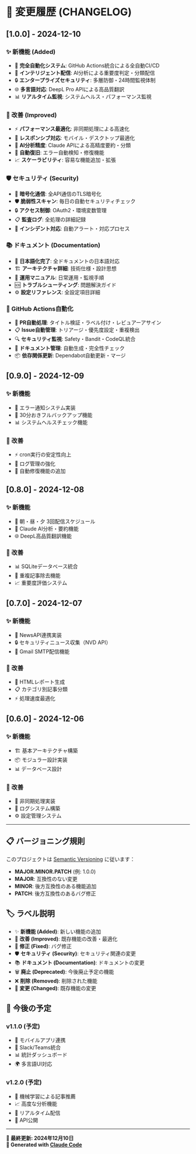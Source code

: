 # 📝 変更履歴 (CHANGELOG)

## [1.0.0] - 2024-12-10

### ✨ 新機能 (Added)
- 🤖 **完全自動化システム**: GitHub Actions統合による全自動CI/CD
- 📧 **インテリジェント配信**: AI分析による重要度判定・分類配信
- 🔒 **エンタープライズセキュリティ**: 多層防御・24時間監視体制
- 🌐 **多言語対応**: DeepL Pro APIによる高品質翻訳
- 📊 **リアルタイム監視**: システムヘルス・パフォーマンス監視

### 🔧 改善 (Improved)
- ⚡ **パフォーマンス最適化**: 非同期処理による高速化
- 📱 **レスポンシブ対応**: モバイル・デスクトップ最適化
- 🎯 **AI分析精度**: Claude APIによる高精度要約・分類
- 🔄 **自動復旧**: エラー自動検知・修復機能
- 📈 **スケーラビリティ**: 容易な機能追加・拡張

### 🛡️ セキュリティ (Security)
- 🔐 **暗号化通信**: 全API通信のTLS暗号化
- 🛡️ **脆弱性スキャン**: 毎日の自動セキュリティチェック
- 🔒 **アクセス制御**: OAuth2・環境変数管理
- 📋 **監査ログ**: 全処理の詳細記録
- 🚨 **インシデント対応**: 自動アラート・対応プロセス

### 📚 ドキュメント (Documentation)
- 📖 **日本語化完了**: 全ドキュメントの日本語対応
- 🏗️ **アーキテクチャ詳細**: 技術仕様・設計思想
- 🔧 **運用マニュアル**: 日常運用・監視手順
- 🆘 **トラブルシューティング**: 問題解決ガイド
- ⚙️ **設定リファレンス**: 全設定項目詳細

### 🤖 GitHub Actions自動化
- 🔄 **PR自動処理**: タイトル検証・ラベル付け・レビュアーアサイン
- 📋 **Issue自動管理**: トリアージ・優先度設定・重複検出
- 🔍 **セキュリティ監視**: Safety・Bandit・CodeQL統合
- 📝 **ドキュメント管理**: 自動生成・完全性チェック
- 📦 **依存関係更新**: Dependabot自動更新・マージ

## [0.9.0] - 2024-12-09

### ✨ 新機能
- 📧 エラー通知システム実装
- 🔄 30分おきフルバックアップ機能
- 📊 システムヘルスチェック機能

### 🔧 改善
- ⚡ cron実行の安定性向上
- 📝 ログ管理の強化
- 🔄 自動修復機能の追加

## [0.8.0] - 2024-12-08

### ✨ 新機能
- 🌅 朝・昼・夕 3回配信スケジュール
- 🧠 Claude AI分析・要約機能
- 🌐 DeepL高品質翻訳機能

### 🔧 改善
- 📊 SQLiteデータベース統合
- 🔄 重複記事除去機能
- 📈 重要度評価システム

## [0.7.0] - 2024-12-07

### ✨ 新機能
- 📰 NewsAPI連携実装
- 🔒 セキュリティニュース収集（NVD API）
- 📧 Gmail SMTP配信機能

### 🔧 改善
- 🎨 HTMLレポート生成
- 📋 カテゴリ別記事分類
- ⚡ 処理速度最適化

## [0.6.0] - 2024-12-06

### ✨ 新機能
- 🏗️ 基本アーキテクチャ構築
- 📦 モジュラー設計実装
- 📊 データベース設計

### 🔧 改善
- 🔄 非同期処理実装
- 📝 ログシステム構築
- ⚙️ 設定管理システム

---

## 📋 **バージョニング規則**

このプロジェクトは [Semantic Versioning](https://semver.org/) に従います：

- **MAJOR.MINOR.PATCH** (例: 1.0.0)
- **MAJOR**: 互換性のない変更
- **MINOR**: 後方互換性のある機能追加
- **PATCH**: 後方互換性のあるバグ修正

## 🏷️ **ラベル説明**

- ✨ **新機能 (Added)**: 新しい機能の追加
- 🔧 **改善 (Improved)**: 既存機能の改善・最適化
- 🐛 **修正 (Fixed)**: バグ修正
- 🛡️ **セキュリティ (Security)**: セキュリティ関連の変更
- 📚 **ドキュメント (Documentation)**: ドキュメントの変更
- 🗑️ **廃止 (Deprecated)**: 今後廃止予定の機能
- ❌ **削除 (Removed)**: 削除された機能
- 🔄 **変更 (Changed)**: 既存機能の変更

## 🔮 **今後の予定**

### v1.1.0 (予定)
- 📱 モバイルアプリ連携
- 🔗 Slack/Teams統合
- 📊 統計ダッシュボード
- 🌍 多言語UI対応

### v1.2.0 (予定)
- 🤖 機械学習による記事推薦
- 📈 高度な分析機能
- 🔄 リアルタイム配信
- 📡 API公開

---

**📅 最終更新: 2024年12月10日**  
**🤖 Generated with [Claude Code](https://claude.ai/code)**
